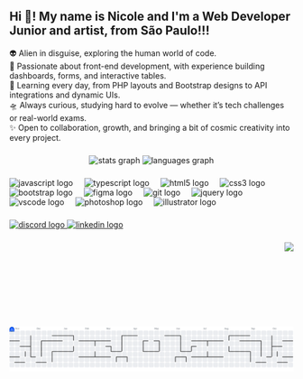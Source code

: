 <h2 align="left">Hi 👋! My name is Nicole and I'm a Web Developer Junior and artist, from São Paulo!!!</h2>

👽 Alien in disguise, exploring the human world of code.  
🚀 Passionate about front-end development, with experience building dashboards, forms, and interactive tables.  
🌌 Learning every day, from PHP layouts and Bootstrap designs to API integrations and dynamic UIs.  
🛸 Always curious, studying hard to evolve — whether it’s tech challenges or real-world exams.  
✨ Open to collaboration, growth, and bringing a bit of cosmic creativity into every project.  

###

<div align="center">
  <img src="https://github-readme-stats.vercel.app/api?username=DeviniN&hide_title=false&hide_rank=false&show_icons=true&include_all_commits=true&count_private=true&disable_animations=false&theme=dracula&locale=en&hide_border=false" height="150" alt="stats graph"  />
  <img src="https://github-readme-stats.vercel.app/api/top-langs?username=DeviniN&locale=en&hide_title=false&layout=compact&card_width=320&langs_count=5&theme=dracula&hide_border=false" height="150" alt="languages graph"  />
</div>

###

<div align="left">
  <img src="https://cdn.jsdelivr.net/gh/devicons/devicon/icons/javascript/javascript-original.svg" height="30" alt="javascript logo"  />
  <img width="12" />
  <img src="https://cdn.jsdelivr.net/gh/devicons/devicon/icons/typescript/typescript-original.svg" height="30" alt="typescript logo"  />
  <img width="12" />
  <img src="https://cdn.jsdelivr.net/gh/devicons/devicon/icons/html5/html5-original.svg" height="30" alt="html5 logo"  />
  <img width="12" />
  <img src="https://cdn.jsdelivr.net/gh/devicons/devicon/icons/css3/css3-original.svg" height="30" alt="css3 logo"  />
  <img width="12" />
  <img src="https://cdn.jsdelivr.net/gh/devicons/devicon/icons/bootstrap/bootstrap-original.svg" height="30" alt="bootstrap logo"  />
  <img width="12" />
  <img src="https://cdn.jsdelivr.net/gh/devicons/devicon/icons/figma/figma-original.svg" height="30" alt="figma logo"  />
  <img width="12" />
  <img src="https://cdn.jsdelivr.net/gh/devicons/devicon/icons/git/git-original.svg" height="30" alt="git logo"  />
  <img width="12" />
  <img src="https://cdn.jsdelivr.net/gh/devicons/devicon/icons/jquery/jquery-original.svg" height="30" alt="jquery logo"  />
  <img width="12" />
  <img src="https://cdn.jsdelivr.net/gh/devicons/devicon/icons/vscode/vscode-original.svg" height="30" alt="vscode logo"  />
  <img width="12" />
  <img src="https://cdn.jsdelivr.net/gh/devicons/devicon/icons/photoshop/photoshop-plain.svg" height="30" alt="photoshop logo"  />
  <img width="12" />
  <img src="https://cdn.jsdelivr.net/gh/devicons/devicon/icons/illustrator/illustrator-plain.svg" height="30" alt="illustrator logo"  />
</div>

###

<div align="left">
  <a href="https://discord.gg/eQkCQV2X" target="_blank">
    <img src="https://img.shields.io/static/v1?message=Discord&logo=discord&label=&color=7289DA&logoColor=white&labelColor=&style=for-the-badge" height="35" alt="discord logo"  />
  </a>
  <a href="https://www.linkedin.com/in/nicoluppi/" target="_blank">
    <img src="https://img.shields.io/static/v1?message=LinkedIn&logo=linkedin&label=&color=0077B5&logoColor=white&labelColor=&style=for-the-badge" height="35" alt="linkedin logo"  />
  </a>
</div>

###

<img align="right" height="150" src="https://24.media.tumblr.com/4496dc422a728d4fee91ce85564865eb/tumblr_mewnle8dbB1rhwbx1o1_500.gif"  />

###

<br clear="both">

<picture>
  <source media="(prefers-color-scheme: dark)" srcset="https://raw.githubusercontent.com/DeviniN/DeviniN/output/pacman-contribution-graph-dark.svg">
  <source media="(prefers-color-scheme: light)" srcset="https://raw.githubusercontent.com/DeviniN/DeviniN/output/pacman-contribution-graph.svg">
  <img alt="pacman contribution graph" src="https://raw.githubusercontent.com/DeviniN/DeviniN/output/pacman-contribution-graph.svg">
</picture>


###
